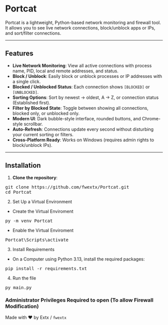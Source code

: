 # Portcat
Portcat is a lightweight, Python-based network monitoring and firewall tool. It allows you to see live network connections, block/unblock apps or IPs, and sort/filter connections.

---

## Features

- **Live Network Monitoring**: View all active connections with process name, PID, local and remote addresses, and status.  
- **Block / Unblock**: Easily block or unblock processes or IP addresses with a single click.  
- **Blocked / Unblocked Status**: Each connection shows `[BLOCKED]` or `[UNBLOCKED]`.  
- **Sorting Options**: Sort by newest → oldest, A → Z, or connection status (Established first).  
- **Filter by Blocked State**: Toggle between showing all connections, blocked only, or unblocked only.  
- **Modern UI**: Dark bubble-style interface, rounded buttons, and Chrome-style scrollbar.  
- **Auto-Refresh**: Connections update every second without disturbing your current sorting or filters.  
- **Cross-Platform Ready**: Works on Windows (requires admin rights to block/unblock IPs).  

---

## Installation

1. **Clone the repository**:

<pre>git clone https://github.com/fwextx/Portcat.git
cd Portcat</pre>

2. Set Up a Virtual Environment
- Create the Virtual Enviroment
<pre>py -m venv Portcat</pre>
- Enable the Virtual Enviroment
<pre>Portcat\Scripts\activate</pre>

3. Install Requirements
- On a Computer using Python 3.13, install the required packages:
<pre>pip install -r requirements.txt</pre>

4. Run the file 
<pre>py main.py</pre>
<h3>Administrator Privileges Required to open (To allow Firewall Modification)</h3>

Made with ❤️ by Extx / `fwextx`
